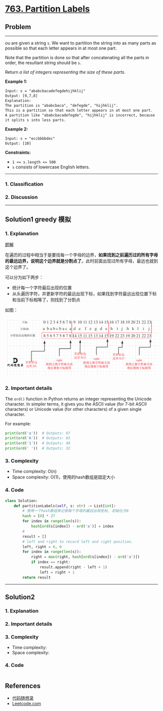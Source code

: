# [763. Partition Labels](https://leetcode.com/problems/partition-labels/)

## Problem

*****

ou are given a string `s`. We want to partition the string into as many parts as possible so that each letter appears in at most one part.

Note that the partition is done so that after concatenating all the parts in order, the resultant string should be `s`.

Return *a list of integers representing the size of these parts*.

 

**Example 1:**

```
Input: s = "ababcbacadefegdehijhklij"
Output: [9,7,8]
Explanation:
The partition is "ababcbaca", "defegde", "hijhklij".
This is a partition so that each letter appears in at most one part.
A partition like "ababcbacadefegde", "hijhklij" is incorrect, because it splits s into less parts.
```

**Example 2:**

```
Input: s = "eccbbbbdec"
Output: [10]
```

 

**Constraints:**

- `1 <= s.length <= 500`
- `s` consists of lowercase English letters.

******

### 1. Classification



### 2. Discussion





*******

## Solution1 greedy 模拟

### 1. Explanation

[题解](https://github.com/youngyangyang04/leetcode-master/blob/master/problems/0763.%E5%88%92%E5%88%86%E5%AD%97%E6%AF%8D%E5%8C%BA%E9%97%B4.md#%E6%80%9D%E8%B7%AF)

在遍历的过程中相当于是要找每一个字母的边界，**如果找到之前遍历过的所有字母的最远边界，说明这个边界就是分割点了**。此时前面出现过所有字母，最远也就到这个边界了。

可以分为如下两步：

- 统计每一个字符最后出现的位置
- 从头遍历字符，并更新字符的最远出现下标，如果找到字符最远出现位置下标和当前下标相等了，则找到了分割点

如图：

[![763.划分字母区间](./0763%20Partition%20Labels.assets/68747470733a2f2f636f64652d7468696e6b696e672d313235333835353039332e66696c652e6d7971636c6f75642e636f6d2f706963732f32303230313232323139313932343431372e706e67.png)](https://camo.githubusercontent.com/5a55501facb21dbc3c468df2c66fb432cd4f613d282d5c4c2feb67246c938b95/68747470733a2f2f636f64652d7468696e6b696e672d313235333835353039332e66696c652e6d7971636c6f75642e636f6d2f706963732f32303230313232323139313932343431372e706e67)



### 2. Important details

The `ord()` function in Python returns an integer representing the Unicode character. In simpler terms, it gives you the ASCII value (for 7-bit ASCII characters) or Unicode value (for other characters) of a given single character.

For example:

```python
print(ord('a'))  # Outputs: 97
print(ord('A'))  # Outputs: 65
print(ord('1'))  # Outputs: 49
print(ord(' '))  # Outputs: 32
```



### 3. Complexity

- Time complexity: O(n)
- Space complexity:  O(1)，使用的hash数组是固定大小 



### 4. Code

```python
class Solution:
    def partitionLabels(self, s: str) -> List[int]:
        # 使用一个hash数组来记录每个字母的最远出现坐标, 初始化为0
        hash = [0] * 27
        for index in range(len(s)):
            hash[ord(s[index]) - ord('a')] = index
        # 
        result = []
        # left and right to record left and right position.
        left, right = 0, 0
        for index in range(len(s)):
            right = max(right, hash[ord(s[index]) - ord('a')])
            if index == right:
                result.append(right - left + 1)
                left = right + 1
        return result

```



********

## Solution2

### 1. Explanation





### 2. Important details





### 3. Complexity

- Time complexity:
- Space complexity:



### 4. Code

```python

```

## References

- [代码随想录 ](https://github.com/youngyangyang04/leetcode-master)
- [Leetcode.com](https://leetcode.com/problemset/all/)
